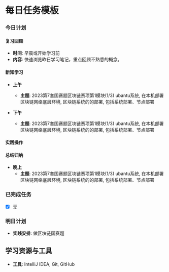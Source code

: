 # 每日任务模板

### 今日计划

#### 复习回顾

- **时间**: 早晨或开始学习前
- **内容**: 快速浏览昨日学习笔记，重点回顾不熟悉的概念。

#### 新知学习

- **上午**
    - **主题**: 2023第7套国赛题区块链赛项第1模块(1/3)  ubantu系统, 在本机部署区块链网络底层环境, 区块链系统的的部署, 包括系统部署、节点部署

- **下午**
    - **主题**: 2023第7套国赛题区块链赛项第1模块(1/3)  ubantu系统, 在本机部署区块链网络底层环境, 区块链系统的的部署, 包括系统部署、节点部署

#### 实践操作

#### 总结归纳

- **晚上**
    - **主题**: 2023第7套国赛题区块链赛项第1模块(1/3)  ubantu系统, 在本机部署区块链网络底层环境, 区块链系统的的部署, 包括系统部署、节点部署

### 已完成任务

- [x] 无

### 明日计划

- **实践安排**: 做区块链国赛题

## 学习资源与工具

- **工具**: IntelliJ IDEA, Git, GitHub
